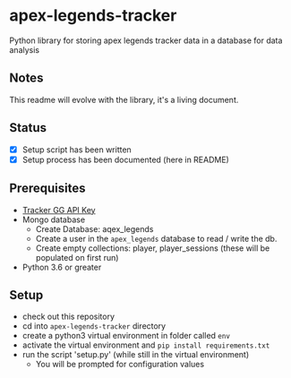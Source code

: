 # apex-legends-tracker
Python library for storing apex legends tracker data in a database for data analysis

## Notes
This readme will evolve with the library, it's a living document.

## Status
- [x] Setup script has been written
- [x] Setup process has been documented (here in README)

## Prerequisites
- [Tracker GG API Key](https://tracker.gg/developers/docs/getting-started)
- Mongo database 
    - Create Database: aqex_legends
    - Create a user in the `apex_legends` database to read / write the db.
    - Create empty collections: player, player_sessions (these will be populated on first run)
- Python 3.6 or greater    

## Setup
- check out this repository
- cd into `apex-legends-tracker` directory
- create a python3 virtual environment in folder called `env`
- activate the virtual environment and `pip install requirements.txt`
- run the script 'setup.py' (while still in the virtual environment)
   - You will be prompted for configuration values
